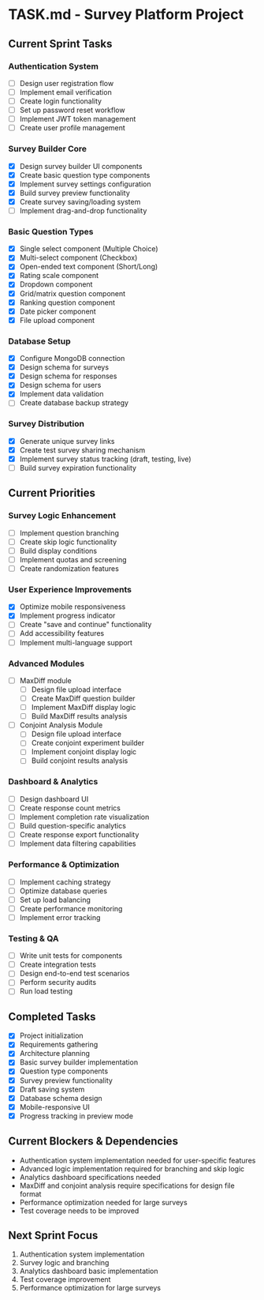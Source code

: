 # TASK.md - Survey Platform Project

## Current Sprint Tasks

### Authentication System
- [ ] Design user registration flow
- [ ] Implement email verification
- [ ] Create login functionality
- [ ] Set up password reset workflow
- [ ] Implement JWT token management
- [ ] Create user profile management

### Survey Builder Core
- [x] Design survey builder UI components
- [x] Create basic question type components
- [x] Implement survey settings configuration
- [x] Build survey preview functionality
- [x] Create survey saving/loading system
- [ ] Implement drag-and-drop functionality

### Basic Question Types
- [x] Single select component (Multiple Choice)
- [x] Multi-select component (Checkbox)
- [x] Open-ended text component (Short/Long)
- [x] Rating scale component
- [x] Dropdown component
- [x] Grid/matrix question component
- [x] Ranking question component
- [x] Date picker component
- [x] File upload component

### Database Setup
- [x] Configure MongoDB connection
- [x] Design schema for surveys
- [x] Design schema for responses
- [x] Design schema for users
- [x] Implement data validation
- [ ] Create database backup strategy

### Survey Distribution
- [x] Generate unique survey links
- [x] Create test survey sharing mechanism
- [x] Implement survey status tracking (draft, testing, live)
- [ ] Build survey expiration functionality

## Current Priorities

### Survey Logic Enhancement
- [ ] Implement question branching
- [ ] Create skip logic functionality
- [ ] Build display conditions
- [ ] Implement quotas and screening
- [ ] Create randomization features

### User Experience Improvements
- [x] Optimize mobile responsiveness
- [x] Implement progress indicator
- [ ] Create "save and continue" functionality
- [ ] Add accessibility features
- [ ] Implement multi-language support

### Advanced Modules
- [ ] MaxDiff module
  - [ ] Design file upload interface
  - [ ] Create MaxDiff question builder
  - [ ] Implement MaxDiff display logic
  - [ ] Build MaxDiff results analysis

- [ ] Conjoint Analysis Module
  - [ ] Design file upload interface
  - [ ] Create conjoint experiment builder
  - [ ] Implement conjoint display logic
  - [ ] Build conjoint results analysis

### Dashboard & Analytics
- [ ] Design dashboard UI
- [ ] Create response count metrics
- [ ] Implement completion rate visualization
- [ ] Build question-specific analytics
- [ ] Create response export functionality
- [ ] Implement data filtering capabilities

### Performance & Optimization
- [ ] Implement caching strategy
- [ ] Optimize database queries
- [ ] Set up load balancing
- [ ] Create performance monitoring
- [ ] Implement error tracking

### Testing & QA
- [ ] Write unit tests for components
- [ ] Create integration tests
- [ ] Design end-to-end test scenarios
- [ ] Perform security audits
- [ ] Run load testing

## Completed Tasks
- [x] Project initialization
- [x] Requirements gathering
- [x] Architecture planning
- [x] Basic survey builder implementation
- [x] Question type components
- [x] Survey preview functionality
- [x] Draft saving system
- [x] Database schema design
- [x] Mobile-responsive UI
- [x] Progress tracking in preview mode

## Current Blockers & Dependencies
- Authentication system implementation needed for user-specific features
- Advanced logic implementation required for branching and skip logic
- Analytics dashboard specifications needed
- MaxDiff and conjoint analysis require specifications for design file format
- Performance optimization needed for large surveys
- Test coverage needs to be improved

## Next Sprint Focus
1. Authentication system implementation
2. Survey logic and branching
3. Analytics dashboard basic implementation
4. Test coverage improvement
5. Performance optimization for large surveys
